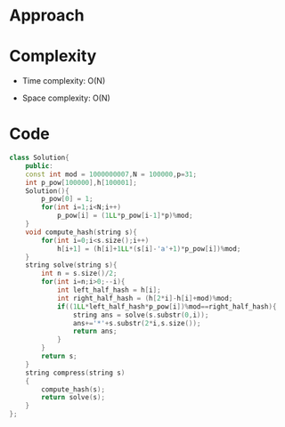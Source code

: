 # Approach
<!-- Describe your approach to solving the problem. -->

# Complexity
- Time complexity: O(N)
<!-- Add your time complexity here, e.g. $$O(n)$$ -->

- Space complexity: O(N)
<!-- Add your space complexity here, e.g. $$O(n)$$ -->

# Code
```cpp []
class Solution{
    public:
    const int mod = 1000000007,N = 100000,p=31;
    int p_pow[100000],h[100001];
    Solution(){
        p_pow[0] = 1;
        for(int i=1;i<N;i++)
            p_pow[i] = (1LL*p_pow[i-1]*p)%mod;
    }
    void compute_hash(string s){
        for(int i=0;i<s.size();i++)
            h[i+1] = (h[i]+1LL*(s[i]-'a'+1)*p_pow[i])%mod;
    }
    string solve(string s){
        int n = s.size()/2;
        for(int i=n;i>0;--i){
            int left_half_hash = h[i];
            int right_half_hash = (h[2*i]-h[i]+mod)%mod;
            if((1LL*left_half_hash*p_pow[i])%mod==right_half_hash){
                string ans = solve(s.substr(0,i));
                ans+='*'+s.substr(2*i,s.size());
                return ans;
            }
        }
        return s;
    }
    string compress(string s)
    {
        compute_hash(s);
        return solve(s);
    }
};
```
